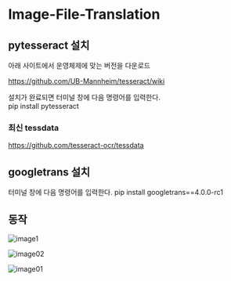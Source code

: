# Image-File-Translation

## pytesseract 설치

아래 사이트에서 운영체제에 맞는 버전을 다운로드

https://github.com/UB-Mannheim/tesseract/wiki

설치가 완료되면 터미널 창에 다음 명령어를 입력한다.  
pip install pytesseract

### 최신 tessdata
https://github.com/tesseract-ocr/tessdata

## googletrans 설치

터미널 창에 다음 명령어를 입력한다.
pip install googletrans==4.0.0-rc1

## 동작

![image1](https://user-images.githubusercontent.com/73572179/127444642-3e4dc4dc-5e86-4dd7-a694-49d4fe58e5cf.jpeg)

![image02](https://user-images.githubusercontent.com/73572179/127444750-ea401332-58ee-43cd-aeab-bc8f1be374fe.png)

![image01](https://user-images.githubusercontent.com/73572179/127444765-47f1c521-27a1-44b4-bb79-205528342200.png)
